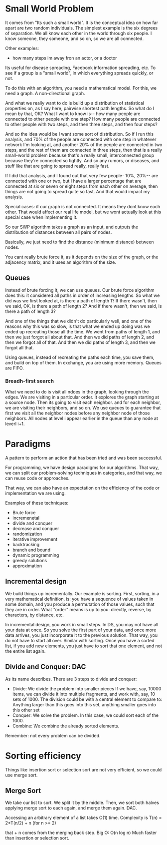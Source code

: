 # Small World Problem

It comes from "Its such a small world". It is the conceptual idea on how far apart are two random individuals. 
The simplest example is the six degrees of separation. We all know each other in the world through six people. I know someone, they someone, and so on, so we are all connected. 

Other examples: 
* how many steps im away fron an actor, or a doctor

Its useful for disease spreading, Facebook information spreading, etc. 
To see if a group is a "small world", in which everything spreads quickly, or not. 

To do this with an algorithm, you need a mathematical model. For this, we need a graph. 
A non-directional graph. 

And what we really want to do is build up a distribution of statistical properties on, as I say here, pairwise shortest path lengths. So what do I mean by that, OK? What I want to know is-- how many people are connected to other people with one step? How many people are connected to other people with two steps, and then three steps, and then four steps?

And so the idea would be I want some sort of distribution. So if I run this analysis, and 70% of the people are connected with one step in whatever network I'm looking at, and another 20% of the people are connected in two steps, and the rest of them are connected in three steps, then that is a really small-world problem because that's a really small, interconnected group because they're connected so tightly. And so any rumors, or diseases, and stuff like that are going to spread really, really fast.

If I did that analysis, and I found out that very few people- 10%, 20%-- are connected with one or two, but I have a larger percentage that are connected at six or seven or eight steps from each other on average, then things are not going to spread quite so fast. And that would impact my analysis.

Special cases: if our graph is not connected. It means they dont know each other. That would affect our real life model, but we wont actually look at this special case when implementing it. 

So our SWP algorithm takes a graph as an input, and outputs the distribution of distances between all pairs of nodes. 

Basically, we just need to find the distance (minimum distance) between nodes. 

You cant really brute force it, as it depends on the size of the graph, or the adjacency matrix, and it uses an algorithm of the size. 

## Queues

Instead of brute forcing it, we can use queues. 
Our brute force algorithm does this: 
it considered all paths in order of increasing lengths. So what we did was we first looked at, is there a path of length 1? If there wasn't, then we said, OK, is there a path of length 2? And if there wasn't, then we said, is there a path of length 3?

And one of the things that we didn't do particularly well, and one of the reasons why this was so slow, is that what we ended up doing was we ended up recreating those all the time. We went from paths of length 1, and then we just forgot all about that. And then we did paths of length 2, and then we forgot all of that. And then we did paths of length 3, and then we forgot all that.


Using queues, instead of recreating the paths each time, you save them, and build on top of them. 
In exchange, you are using more memory. 
Queues are FIFO. 

### Breadh-first search

What we need to do is visit all ndoes in the graph, looking through the edges. We are visiting in a particular order. 
It explores the graph starting at a source node. Then its going to visit each neighbor. and for each neighbor, we are visiting their neighbors, and so on. 
We use queues to guarantee that first we visit all the neighbor nodes before any neighbor node of those neighbors. 
All nodes at level i appear earlier in the queue than any node at leverl i+1.

# Paradigms

A pattern to perform an action that has been tried and was been successful. 

For programming, we have design paradigms for our algorithms. 
That way, we can split our problem-solving techniques in categories, and that way, we can reuse code or approaches. 

That way, we can also have an expectation on the efficiency of the code or implementation we are using. 

Examples of these techniques: 
* Brute force
* incremenetal
* divide and conquer
* decrease and conquer
* randomization
* iterative improvement
* backtracking
* branch and bound
* dynamic programming
* greedy solutions
* approximation

## Incremental design

We build things up incrementally. 
Our example is sorting.
First, sorting, in a very mathematical definition, is: you have a sequence of values taken in some domain, and you produce a permutation of those values, such that they are in order. 
What "order" means is up to you: directly, reverse, by characters, by distance, etc. 

In incremental design, you work in small steps.
In DS, you may not have all your data at once. So you solve the first part of your data, and once more data arrives, you just incorporate it to the previous solution. That way, you do not have to start all over. 
Similar with sorting. Once you have a sorted list, if you add new elements, you just have to sort that one element, and not the entire list again. 

## Divide and Conquer: DAC

As its name describes. 
There are 3 steps to divide and conquer:
* Divide: We divide the problem into smaller pieces
If we have, say, 10000 items, we can divide it into multiple fragments, and work with, say, 10 sets of 1000. The division could be with a central element to compare to: Anything larger than this goes into this set, anything smaller goes into this other set
* Conquer: We solve the problem. In this case, we could sort each of the 1000. 
* Combine: We combine the already sorted elements. 

Remember: not every problem can be divided.

# Sorting efficiency

Things like insertion sort or selection sort are not very efficient, so we could use merge sort. 

## Merge Sort

We take our list to sort. We split it by the middle. Then, we sort both halves applying merge sort to each again, and merge them again. DAC. 

Accessing an arbitrary element of a list takes O(1) time.
Complexity is T(n) = 2*T(n/2) + n (for n >= 2)

that  + n comes from the merging back step. 
Big O: O(n log n)
Much faster than insertion or selection sort. 